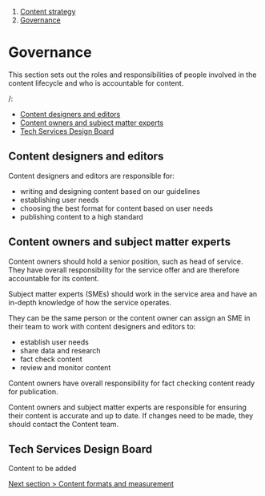 1. [Content strategy](content-strategy)
2. [Governance](#)

# Governance

This section sets out the roles and responsibilities of people involved in the content lifecycle and who is accountable for content.

/:
- [Content designers and editors](#content-designers-and-editors)
- [Content owners and subject matter experts](#content-owners-and-subject-matter-experts)
- [Tech Services Design Board](#tech-services-design-board)

## Content designers and editors

Content designers and editors are responsible for:
- writing and designing content based on our guidelines
- establishing user needs
- choosing the best format for content based on user needs
- publishing content to a high standard

## Content owners and subject matter experts

Content owners should hold a senior position, such as head of service. They have overall responsibility for the service offer and are therefore accountable for its content.

Subject matter experts (SMEs) should work in the service area and have an in-depth knowledge of how the service operates.

They can be the same person or the content owner can assign an SME in their team to work with content designers and editors to:
- establish user needs
- share data and research
- fact check content
- review and monitor content

Content owners have overall responsibility for fact checking content ready for publication.

Content owners and subject matter experts are responsible for ensuring their content is accurate and up to date. If changes need to be made, they should contact the Content team.

## Tech Services Design Board

Content to be added

[Next section > Content formats and measurement](content-strategy-formats)
